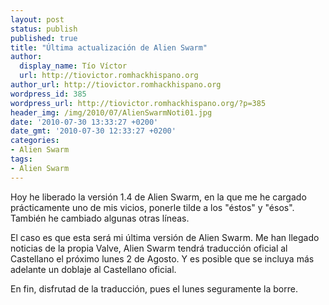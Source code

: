 ```yaml
---
layout: post
status: publish
published: true
title: "Última actualización de Alien Swarm"
author:
  display_name: Tío Víctor
  url: http://tiovictor.romhackhispano.org
author_url: http://tiovictor.romhackhispano.org
wordpress_id: 385
wordpress_url: http://tiovictor.romhackhispano.org/?p=385
header_img: /img/2010/07/AlienSwarmNoti01.jpg
date: '2010-07-30 13:33:27 +0200'
date_gmt: '2010-07-30 12:33:27 +0200'
categories:
- Alien Swarm
tags:
- Alien Swarm
---
```

Hoy he liberado la versión 1.4 de Alien Swarm, en la que me he cargado 
prácticamente uno de mis vicios, ponerle tilde a los "éstos" y "ésos". 
También he cambiado algunas otras líneas.

El caso es que esta será mi última versión de Alien Swarm. Me han llegado 
noticias de la propia Valve, Alien Swarm tendrá traducción oficial al Castellano 
el próximo lunes 2 de Agosto. Y es posible que se incluya más adelante un 
doblaje al Castellano oficial.

En fin, disfrutad de la traducción, pues el lunes seguramente la borre.
